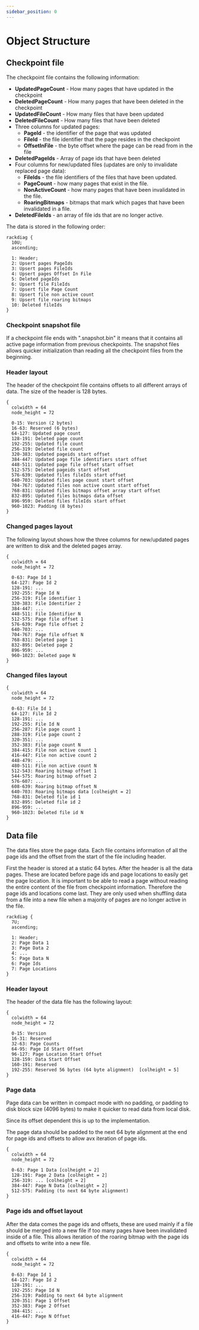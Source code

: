 ```yaml
---
sidebar_position: 0
---
```


# Object Structure

## Checkpoint file

The checkpoint file contains the following information:

* **UpdatedPageCount** - How many pages that have updated in the checkpoint
* **DeletedPageCount** - How many pages that have been deleted in the checkpoint
* **UpdatedFileCount** - How many files that have been updated
* **DeletedFileCount** - How many files that have been deleted
* Three columns for updated pages:
  * **PageId** - the identifier of the page that was updated
  * **FileId** - the file identifier that the page resides in the checkpoint
  * **OffsetInFile** - the byte offset where the page can be read from in the file
* **DeletedPageIds** - Array of page ids that have been deleted
* Four columns for new/updated files (updates are only to invalidate replaced page data):
  * **FileIds** - the file identifiers of the files that have been updated.
  * **PageCount** - how many pages that exist in the file.
  * **NonActiveCount** - how many pages that have been invalidated in the file.
  * **RoaringBitmaps** - bitmaps that mark which pages that have been invalidated in a file.
* **DeletedFileIds** - an array of file ids that are no longer active.

The data is stored in the following order:

```kroki type=rackdiag alt=fileoverviewrack
rackdiag {
  10U;
  ascending;

  1: Header;
  2: Upsert pages PageIds
  3: Upsert pages FileIds
  4: Upsert pages Offset In File
  5: Deleted pageIds
  6: Upsert file FileIds
  7: Upsert file Page Count
  8: Upsert file non active count
  9: Upsert file roaring bitmaps
  10: Deleted fileIds
}

```

### Checkpoint snapshot file

If a checkpoint file ends with ".snapshot.bin" it means that it contains all active page information from previous checkpoints.
The snapshot files allows quicker initialization than reading all the checkpoint files from the beginning.

### Header layout

The header of the checkpoint file contains offsets to all different arrays of data.
The size of the header is 128 bytes.

```kroki type=packetdiag
{
  colwidth = 64
  node_height = 72

  0-15: Version (2 bytes)
  16-63: Reserved (6 bytes)
  64-127: Updated page count
  128-191: Deleted page count
  192-255: Updated file count
  256-319: Deleted file count
  320-383: Updated pageids start offset
  384-447: Updated page file identifiers start offset
  448-511: Updated page file offset start offset
  512-575: Deleted pageids start offset
  576-639: Updated files fileIds start offset
  640-703: Updated files page count start offset
  704-767: Updated files non active count start offset
  768-831: Updated files bitmaps offset array start offset
  832-895: Updated files bitmaps data offset
  896-959: Deleted files fileIds start offset
  960-1023: Padding (8 bytes)
}
```

### Changed pages layout

The following layout shows how the three columns for new/updated pages are written to disk and the deleted pages array.

```kroki type=packetdiag
{
  colwidth = 64
  node_height = 72

  0-63: Page Id 1
  64-127: Page Id 2
  128-191: ...
  192-255: Page Id N
  256-319: File identifier 1
  320-383: File Identifier 2
  384-447: ...
  448-511: File Identifier N
  512-575: Page file offset 1
  576-639: Page file offset 2
  640-703: ...
  704-767: Page file offset N
  768-831: Deleted page 1
  832-895: Deleted page 2
  896-959: ...
  960-1023: Deleted page N
}
```

### Changed files layout

```kroki type=packetdiag
{
  colwidth = 64
  node_height = 72

  0-63: File Id 1
  64-127: File Id 2
  128-191: ...
  192-255: File Id N
  256-287: File page count 1
  288-319: File page count 2
  320-351: ...
  352-383: File page count N
  384-415: File non active count 1
  416-447: File non active count 2
  448-479: ...
  480-511: File non active count N
  512-543: Roaring bitmap offset 1
  544-575: Roaring bitmap offset 2
  576-607: ...
  608-639: Roaring bitmap offset N
  640-703: Roaring bitmaps data [colheight = 2]
  768-831: Deleted file id 1
  832-895: Deleted file id 2
  896-959: ...
  960-1023: Deleted file id N
}
```

## Data file

The data files store the page data.
Each file contains information of all the page ids
and the offset from the start of the file including header.

First the header is stored at a static 64 bytes. After the header is all the data pages.
These are located before page ids and page locations to easily get the page location.
It is important to be able to read a page without reading the entire content of the file from checkpoint information.
Therefore the page ids and locations come last. They are only used when shuffling data from a file into a new file
when a majority of pages are no longer active in the file.

```kroki type=rackdiag alt=fileoverviewrack
rackdiag {
  7U;
  ascending;

  1: Header;
  2: Page Data 1
  3: Page Data 2
  4: ...
  5: Page Data N
  6: Page Ids
  7: Page Locations
}

```

### Header layout

The header of the data file has the following layout:

```kroki type=packetdiag
{
  colwidth = 64
  node_height = 72

  0-15: Version
  16-31: Reserved
  32-63: Page Counts
  64-95: Page Id Start Offset
  96-127: Page Location Start Offset
  128-159: Data Start Offset
  160-191: Reserved
  192-255: Reserved 56 bytes (64 byte alignment)  [colheight = 5]
}
```

### Page data

Page data can be written in compact mode with no padding, or padding to disk block size (4096 bytes) to
make it quicker to read data from local disk.

Since its offset dependent this is up to the implementation.

The page data should be padded to the next 64 byte alignment at the end for page ids and offsets to
allow avx iteration of page ids.

```kroki type=packetdiag
{
  colwidth = 64
  node_height = 72

  0-63: Page 1 Data [colheight = 2]
  128-191: Page 2 Data [colheight = 2]
  256-319: ... [colheight = 2]
  384-447: Page N Data [colheight = 2]
  512-575: Padding (to next 64 byte alignment)
}
```

### Page ids and offset layout

After the data comes the page ids and offsets, these are used mainly if a file should be merged into a new file
if too many pages have been invalidated inside of a file. This allows iteration of the roaring bitmap with the page ids
and offsets to write into a new file.

```kroki type=packetdiag
{
  colwidth = 64
  node_height = 72

  0-63: Page Id 1
  64-127: Page Id 2
  128-191: ...
  192-255: Page Id N
  256-319: Padding to next 64 byte alignment
  320-351: Page 1 Offset
  352-383: Page 2 Offset
  384-415: ...
  416-447: Page N Offset
}
```
